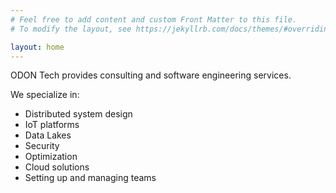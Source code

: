```yaml
---
# Feel free to add content and custom Front Matter to this file.
# To modify the layout, see https://jekyllrb.com/docs/themes/#overriding-theme-defaults

layout: home
---
```


ODON Tech provides consulting and software engineering services.

We specialize in:

* Distributed system design
* IoT platforms
* Data Lakes
* Security
* Optimization
* Cloud solutions
* Setting up and managing teams
